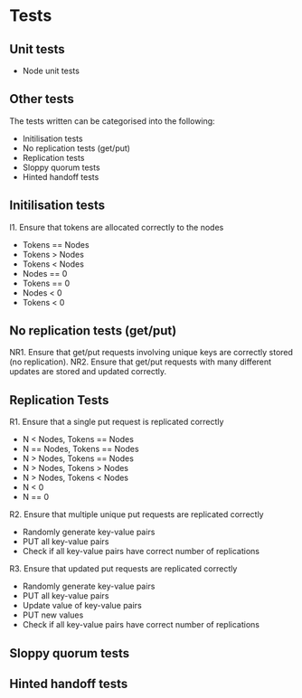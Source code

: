 # Tests
## Unit tests
- Node unit tests

## Other tests
The tests written can be categorised into the following:
- Initilisation tests
- No replication tests (get/put)
- Replication tests
- Sloppy quorum tests
- Hinted handoff tests

## Initilisation tests
I1. Ensure that tokens are allocated correctly to the nodes
- Tokens == Nodes
- Tokens > Nodes
- Tokens < Nodes
- Nodes == 0
- Tokens == 0
- Nodes < 0
- Tokens < 0

## No replication tests (get/put)
NR1. Ensure that get/put requests involving unique keys are correctly stored (no replication).
NR2. Ensure that get/put requests with many different updates are stored and updated correctly.

## Replication Tests
R1. Ensure that a single put request is replicated correctly
- N < Nodes, Tokens == Nodes
- N == Nodes, Tokens == Nodes
- N > Nodes, Tokens == Nodes
- N > Nodes, Tokens > Nodes
- N > Nodes, Tokens < Nodes
- N < 0
- N == 0 

R2. Ensure that multiple unique put requests are replicated correctly
- Randomly generate key-value pairs
- PUT all key-value pairs
- Check if all key-value pairs have correct number of replications

R3. Ensure that updated put requests are replicated correctly
- Randomly generate key-value pairs
- PUT all key-value pairs
- Update value of key-value pairs
- PUT new values
- Check if all key-value pairs have correct number of replications

## Sloppy quorum tests
## Hinted handoff tests